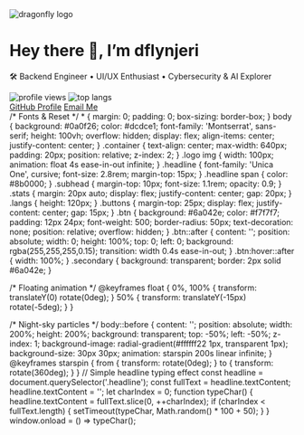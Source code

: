 <!DOCTYPE html>
<html lang="en">
<head>
  <meta charset="UTF-8" />
  <meta name="viewport" content="width=device-width, initial-scale=1.0"/>
  <title>dflynjeri</title>
  <link rel="stylesheet" href="style.css" />
  <link href="https://fonts.googleapis.com/css2?family=Unica+One&family=Montserrat:wght@300;500;700&display=swap" rel="stylesheet" />
</head>
<body>
  <div class="container">
    <div class="logo">
      <!-- You can replace with your custom SVG later -->
      <img src="dragonfly.svg" alt="dragonfly logo" />
    </div>
    <h1 class="headline">Hey there 👋, I’m <span>dflynjeri</span></h1>
    <p class="subhead">🛠 Backend Engineer • UI/UX Enthusiast • Cybersecurity & AI Explorer</p>
    <div class="stats">
      <img src="https://komarev.com/ghpvc/?username=dflynjeri&label=Profile%20views&color=6a042e&style=flat" alt="profile views" />
      <img src="https://github-readme-stats.vercel.app/api/top-langs/?username=dflynjeri&hide_progress=true&theme=dark&bg_color=0d1117" alt="top langs" class="langs"/>
    </div>
    <div class="buttons">
      <a href="https://github.com/dflynjeri" class="btn" target="_blank">GitHub Profile</a>
      <a href="mailto:youremail@example.com" class="btn secondary">Email Me</a>
    </div>
  </div>
  <script src="script.js"></script>
</body>
</html>
/* Fonts & Reset */
* {
  margin: 0;
  padding: 0;
  box-sizing: border-box;
}
body {
  background: #0a0f26;
  color: #dcdce1;
  font-family: 'Montserrat', sans-serif;
  height: 100vh;
  overflow: hidden;
  display: flex;
  align-items: center;
  justify-content: center;
}
.container {
  text-align: center;
  max-width: 640px;
  padding: 20px;
  position: relative;
  z-index: 2;
}
.logo img {
  width: 100px;
  animation: float 4s ease-in-out infinite;
}
.headline {
  font-family: 'Unica One', cursive;
  font-size: 2.8rem;
  margin-top: 15px;
}
.headline span {
  color: #8b0000;
}
.subhead {
  margin-top: 10px;
  font-size: 1.1rem;
  opacity: 0.9;
}
.stats {
  margin: 20px auto;
  display: flex;
  justify-content: center;
  gap: 20px;
}
.langs {
  height: 120px;
}
.buttons {
  margin-top: 25px;
  display: flex;
  justify-content: center;
  gap: 15px;
}
.btn {
  background: #6a042e;
  color: #f7f7f7;
  padding: 12px 24px;
  font-weight: 500;
  border-radius: 50px;
  text-decoration: none;
  position: relative;
  overflow: hidden;
}
.btn::after {
  content: '';
  position: absolute;
  width: 0;
  height: 100%;
  top: 0;
  left: 0;
  background: rgba(255,255,255,0.15);
  transition: width 0.4s ease-in-out;
}
.btn:hover::after {
  width: 100%;
}
.secondary {
  background: transparent;
  border: 2px solid #6a042e;
}

/* Floating animation */
@keyframes float {
  0%, 100% { transform: translateY(0) rotate(0deg); }
  50% { transform: translateY(-15px) rotate(-5deg); }
}

/* Night-sky particles */
body::before {
  content: '';
  position: absolute;
  width: 200%;
  height: 200%;
  background: transparent;
  top: -50%;
  left: -50%;
  z-index: 1;
  background-image: radial-gradient(#ffffff22 1px, transparent 1px);
  background-size: 30px 30px;
  animation: starspin 200s linear infinite;
}
@keyframes starspin {
  from { transform: rotate(0deg); }
  to { transform: rotate(360deg); }
}
// Simple headline typing effect
const headline = document.querySelector('.headline');
const fullText = headline.textContent;
headline.textContent = '';
let charIndex = 0;
function typeChar() {
  headline.textContent = fullText.slice(0, ++charIndex);
  if (charIndex < fullText.length) {
    setTimeout(typeChar, Math.random() * 100 + 50);
  }
}
window.onload = () => typeChar();
